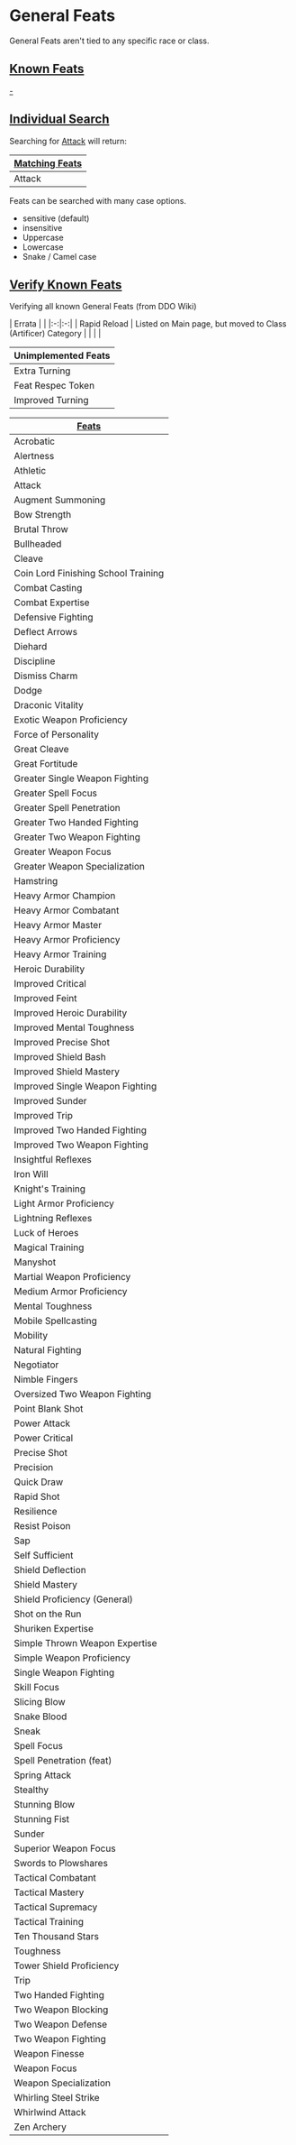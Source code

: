 # General Feats

General Feats aren't tied to any specific race or class.

## [Known Feats](- "#value=values")

[-](- "ext:embed=prettyPrint()")

## [Individual Search](- "Search")

Searching for [Attack](- "#searchString") will return:

| [ ][search] [Matching Feats][match] |
| ----------------------------------- |
| Attack                              |

[search]: - "c:verify-rows=#username:withNameAsJavaList(#searchString)"
[_matchStrategy_]: - "c:matchStrategy=KeyMatch"
[match]: - "?=#username"

Feats can be searched with many case options.

-   sensitive (default)
-   insensitive
-   Uppercase
-   Lowercase
-   Snake / Camel case

## [Verify Known Feats](- "enumerate")

Verifying all known General Feats (from DDO Wiki)

| Errata | | |:-:|:-:| | Rapid Reload | Listed on Main page, but moved to Class (Artificer) Category | | | |

| Unimplemented Feats |
| ------------------- |
| Extra Turning       |
| Feat Respec Token   |
| Improved Turning    |

| [ ][existingFeat] [Feats][result]   |
| ----------------------------------- |
| Acrobatic                           |
| Alertness                           |
| Athletic                            |
| Attack                              |
| Augment Summoning                   |
| Bow Strength                        |
| Brutal Throw                        |
| Bullheaded                          |
| Cleave                              |
| Coin Lord Finishing School Training |
| Combat Casting                      |
| Combat Expertise                    |
| Defensive Fighting                  |
| Deflect Arrows                      |
| Diehard                             |
| Discipline                          |
| Dismiss Charm                       |
| Dodge                               |
| Draconic Vitality                   |
| Exotic Weapon Proficiency           |
| Force of Personality                |
| Great Cleave                        |
| Great Fortitude                     |
| Greater Single Weapon Fighting      |
| Greater Spell Focus                 |
| Greater Spell Penetration           |
| Greater Two Handed Fighting         |
| Greater Two Weapon Fighting         |
| Greater Weapon Focus                |
| Greater Weapon Specialization       |
| Hamstring                           |
| Heavy Armor Champion                |
| Heavy Armor Combatant               |
| Heavy Armor Master                  |
| Heavy Armor Proficiency             |
| Heavy Armor Training                |
| Heroic Durability                   |
| Improved Critical                   |
| Improved Feint                      |
| Improved Heroic Durability          |
| Improved Mental Toughness           |
| Improved Precise Shot               |
| Improved Shield Bash                |
| Improved Shield Mastery             |
| Improved Single Weapon Fighting     |
| Improved Sunder                     |
| Improved Trip                       |
| Improved Two Handed Fighting        |
| Improved Two Weapon Fighting        |
| Insightful Reflexes                 |
| Iron Will                           |
| Knight's Training                   |
| Light Armor Proficiency             |
| Lightning Reflexes                  |
| Luck of Heroes                      |
| Magical Training                    |
| Manyshot                            |
| Martial Weapon Proficiency          |
| Medium Armor Proficiency            |
| Mental Toughness                    |
| Mobile Spellcasting                 |
| Mobility                            |
| Natural Fighting                    |
| Negotiator                          |
| Nimble Fingers                      |
| Oversized Two Weapon Fighting       |
| Point Blank Shot                    |
| Power Attack                        |
| Power Critical                      |
| Precise Shot                        |
| Precision                           |
| Quick Draw                          |
| Rapid Shot                          |
| Resilience                          |
| Resist Poison                       |
| Sap                                 |
| Self Sufficient                     |
| Shield Deflection                   |
| Shield Mastery                      |
| Shield Proficiency (General)        |
| Shot on the Run                     |
| Shuriken Expertise                  |
| Simple Thrown Weapon Expertise      |
| Simple Weapon Proficiency           |
| Single Weapon Fighting              |
| Skill Focus                         |
| Slicing Blow                        |
| Snake Blood                         |
| Sneak                               |
| Spell Focus                         |
| Spell Penetration (feat)            |
| Spring Attack                       |
| Stealthy                            |
| Stunning Blow                       |
| Stunning Fist                       |
| Sunder                              |
| Superior Weapon Focus               |
| Swords to Plowshares                |
| Tactical Combatant                  |
| Tactical Mastery                    |
| Tactical Supremacy                  |
| Tactical Training                   |
| Ten Thousand Stars                  |
| Toughness                           |
| Tower Shield Proficiency            |
| Trip                                |
| Two Handed Fighting                 |
| Two Weapon Blocking                 |
| Two Weapon Defense                  |
| Two Weapon Fighting                 |
| Weapon Finesse                      |
| Weapon Focus                        |
| Weapon Specialization               |
| Whirling Steel Strike               |
| Whirlwind Attack                    |
| Zen Archery                         |

[existingFeat]: - "c:verify-rows=#feat:verify()"
[_matchStrategy_]: - "c:matchStrategy=KeyMatch"
[result]: - "?=#feat"
